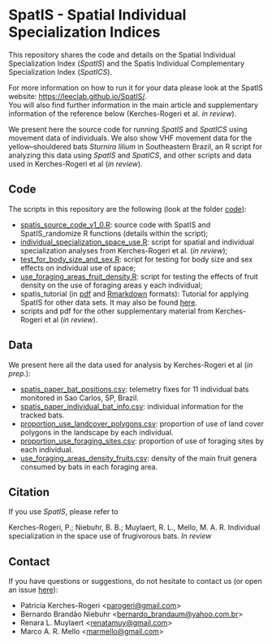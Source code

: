 # SpatIS - Spatial Individual Specialization Indices

This repository shares the code and details on the Spatial Individual Specialization Index (*SpatIS*) and the Spatis Individual Complementary Specialization Index (*SpatICS*). 

For more information on how to run it for your data please look at the SpatIS website: https://leeclab.github.io/SpatIS/.  
You will also find further information in the main article and supplementary information of the reference below (Kerches-Rogeri et al. *in review*). 

We present here the source code for running *SpatIS* and *SpatICS* using movement data of individuals. We also show VHF movement data for the yellow–shouldered bats *Sturnira lilium* in Southeastern Brazil, an R script for analyzing this data using *SpatIS* and *SpatICS*, and other scripts and data used in Kerches-Rogeri et al (*in review*).

## Code

The scripts in this repository are the following (look at the folder [code](https://github.com/LEEClab/SpatIS/tree/master/code)):
- [spatis_source_code_v1_0.R](https://github.com/LEEClab/SpatIS/blob/master/code/spatis_source_code.R): source code with SpatIS and SpatIS_randomize R functions (details within the script);
- [individual_specialization_space_use.R](https://github.com/LEEClab/SpatIS/blob/master/code/individual_specialization_space_use.R): script for spatial and individual specialization analyses from Kerches-Rogeri et al. (*in review*);
- [test_for_body_size_and_sex.R](https://github.com/LEEClab/SpatIS/blob/master/code/test_for_body_size_and_sex.R): script for testing for body size and sex effects on individual use of space;
- [use_foraging_areas_fruit_density.R](https://github.com/LEEClab/SpatIS/blob/master/code/use_foraging_areas_fruit_density.R): script for testing the effects of fruit density on the use of foraging areas y each individual;
- spatis_tutorial (in [pdf](https://github.com/LEEClab/SpatIS/blob/master/spatis_tutorial/spatis_tutorial.pdf) and [Rmarkdown](https://github.com/LEEClab/SpatIS/blob/master/code/spatis_tutorial.Rmd) formats): Tutorial for applying SpatIS for other data sets. It may also be found [here](https://github.com/LEEClab/SpatIS/tree/master/spatis_tutorial).
- scripts and pdf for the other supplementary material from Kerches-Rogeri et al (*in review*). 

## Data

We present here all the data used for analysis by Kerches-Rogeri et al (*in prep.*):
- [spatis_paper_bat_positions.csv](https://github.com/LEEClab/SpatIS/blob/master/data/spatis_paper_bat_positions.csv): telemetry fixes for 11 individual bats monitored in Sao Carlos, SP, Brazil.
- [spatis_paper_individual_bat_info.csv](https://github.com/LEEClab/SpatIS/blob/master/data/spatis_paper_individual_bat_info.csv): individual information for the tracked bats.
- [proportion_use_landcover_polygons.csv](https://github.com/LEEClab/SpatIS/blob/master/data/proportion_use_landcover_polygons.csv): proportion of use of land cover polygons in the landscape by each individual.
- [proportion_use_foraging_sites.csv](https://github.com/LEEClab/SpatIS/blob/master/data/proportion_use_foraging_sites.csv): proportion of use of foraging sites by each individual.
- [use_foraging_areas_density_fruits.csv](https://github.com/LEEClab/SpatIS/blob/master/data/use_foraging_areas_density_fruits.csv): density of the main fruit genera consumed by bats in each foraging area.

## Citation

If you use *SpatIS*, please refer to

Kerches-Rogeri, P.; Niebuhr, B. B.; Muylaert, R. L., Mello, M. A. R. Individual specialization in the space use of frugivorous bats. *In review*

## Contact

If you have questions or suggestions, do not hesitate to contact us (or open an issue [here](https://github.com/LEEClab/SpatIS/issues)):
+ Patricia Kerches-Rogeri <<parogeri@gmail.com>>  
+ Bernardo Brandão Niebuhr <<bernardo_brandaum@yahoo.com.br>>  
+ Renara L. Muylaert <<renatamuy@gmail.com>>  
+ Marco A. R. Mello <<marmello@gmail.com>>
